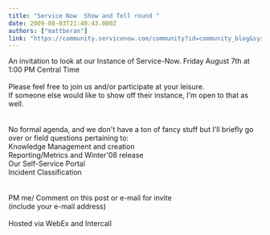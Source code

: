 ```yaml
---
title: "Service Now  Show and Tell round "
date: 2009-08-03T21:40:43.000Z
authors: ["mattberan"]
link: "https://community.servicenow.com/community?id=community_blog&sys_id=4ebcea25dbd0dbc01dcaf3231f9619b7"
---
```

<p>An invitation to look at our Instance of Service-Now. Friday August 7th at 1:00 PM Central Time<br /><br />Please feel free to join us and/or participate at your leisure.<br />If someone else would like to show off their instance, I'm open to that as well.<br /><br /><br />No formal agenda, and we don't have a ton of fancy stuff but I'll briefly go over or field questions pertaining to:<br />Knowledge Management and creation<br />Reporting/Metrics and Winter'08 release<br />Our Self-Service Portal<br />Incident Classification<br /><br /><br />PM me/ Comment on this post or e-mail for invite<br />(include your e-mail address)<br /><br />Hosted via WebEx and Intercall</p>